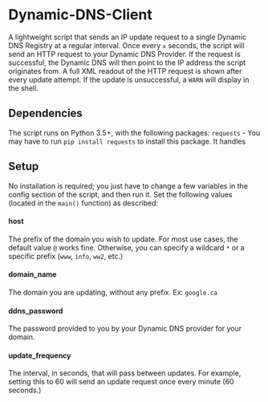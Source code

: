# Dynamic-DNS-Client
A lightweight script that sends an IP update request to a single Dynamic DNS Registry at a regular interval. Once every `x` seconds, the script will send an HTTP request to your Dynamic DNS Provider. If the request is successful, the Dynamic DNS will then point to the IP address the script originates from. A full XML readout of the HTTP request is shown after every update attempt. If the update is unsuccessful, a `WARN` will display in the shell.

## Dependencies
The script runs on Python 3.5+, with the following packages:
`requests` - You may have to run `pip install requests` to install this package. It handles

## Setup
No installation is required; you just have to change a few variables in the config section of the script, and then run it. Set the following values (located in the `main()` function) as described:

  #### host
  The prefix of the domain you wish to update. For most use cases, the default value `@` works fine. Otherwise, you can specify a wildcard `*` or a specific prefix (`www`, `info`, `ww2`, etc.)

  #### domain_name
  The domain you are updating, without any prefix. Ex: `google.ca`

  #### ddns_password
  The password provided to you by your Dynamic DNS provider for your domain.

  #### update_frequency
  The interval, in seconds, that will pass between updates. For example, setting this to 60 will send an update request once every minute (60 seconds.)